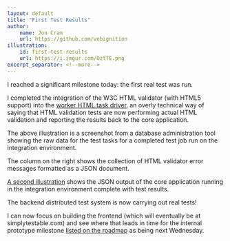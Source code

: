 ```yaml
---
layout: default
title: "First Test Results"
author:
    name: Jon Cram
    url: https://github.com/webignition
illustration:
    id: first-test-results
    url: https://i.imgur.com/OztTE.png
excerpt_separator: <!--more-->
---
```

    
I reached a significant milestone today: the first real test was run.

I completed the integration of the W3C HTML validator (with HTML5
support) into the [worker HTML task driver](https://github.com/webignition/worker.simplytestable.com/blob/master/src/SimplyTestable/WorkerBundle/Services/TaskDriver/HtmlValidationTaskDriver.php),
an overly technical way of saying that HTML validation tests are
now performing actual HTML validation and reporting the results back
to the core application.

<!--more-->

The above illustration is a screenshot from a database administration tool
showing the raw data for the test tasks for a completed test job run on
the integration environment.

The column on the right shows the collection of HTML validator error
messages formatted as a JSON document.

[A second illustration](/illustrations/first-test-results-json-response/)
 shows the JSON output of the core application running in the integration environment complete with test results.

The backend distributed test system is now carrying out real tests!

I can now focus on building the frontend (which will eventually be at simplytestable.com)
and see where that leads in time for the internal prototype milestone
[listed on the roadmap](https://simplytestable.com/roadmap/) as being next Wednesday.
